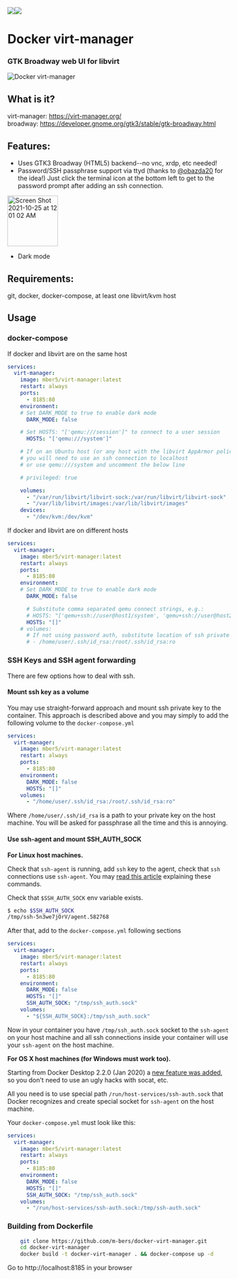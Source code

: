 [![](https://github.com/m-bers/docker-virt-manager/workflows/docker%20build/badge.svg)](https://github.com/m-bers/docker-virt-manager/actions/workflows/deploy.yml)[![](https://img.shields.io/docker/pulls/mber5/virt-manager)](https://hub.docker.com/r/mber5/virt-manager)
# Docker virt-manager
### GTK Broadway web UI for libvirt
![Docker virt-manager](docker-virt-manager.gif)

## What is it? 
virt-manager: https://virt-manager.org/  
broadway: https://developer.gnome.org/gtk3/stable/gtk-broadway.html


## Features:
* Uses GTK3 Broadway (HTML5) backend--no vnc, xrdp, etc needed!
* Password/SSH passphrase support via ttyd (thanks to [@obazda20](https://github.com/obazda20/docker-virt-manager) for the idea!) Just click the terminal icon at the bottom left to get to the password prompt after adding an ssh connection. 
<img width="114" alt="Screen Shot 2021-10-25 at 12 01 02 AM" src="https://user-images.githubusercontent.com/4750774/138649110-73c097cc-b054-424c-8fa0-d0c23540b499.png">

* Dark mode

## Requirements:
git, docker, docker-compose, at least one libvirt/kvm host

## Usage

### docker-compose

If docker and libvirt are on the same host
```yaml
services: 
  virt-manager:
    image: mber5/virt-manager:latest
    restart: always
    ports:
      - 8185:80
    environment:
    # Set DARK_MODE to true to enable dark mode
      DARK_MODE: false

    # Set HOSTS: "['qemu:///session']" to connect to a user session
      HOSTS: "['qemu:///system']"

    # If on an Ubuntu host (or any host with the libvirt AppArmor policy,
    # you will need to use an ssh connection to localhost
    # or use qemu:///system and uncomment the below line

    # privileged: true

    volumes:
      - "/var/run/libvirt/libvirt-sock:/var/run/libvirt/libvirt-sock"
      - "/var/lib/libvirt/images:/var/lib/libvirt/images"
    devices:
      - "/dev/kvm:/dev/kvm"
```
If docker and libvirt are on different hosts
```yaml
services: 
  virt-manager:
    image: mber5/virt-manager:latest
    restart: always
    ports:
      - 8185:80
    environment:
    # Set DARK_MODE to true to enable dark mode
      DARK_MODE: false

      # Substitute comma separated qemu connect strings, e.g.: 
      # HOSTS: "['qemu+ssh://user@host1/system', 'qemu+ssh://user@host2/system']"
      HOSTS: "[]"
    # volumes:
      # If not using password auth, substitute location of ssh private key, e.g.:
      # - /home/user/.ssh/id_rsa:/root/.ssh/id_rsa:ro
```

### SSH Keys and SSH agent forwarding

There are few options how to deal with ssh. 

#### Mount ssh key as a volume

You may use straight-forward approach and mount ssh private key to the container. This approach is described above and
you may simply to add the following volume to the `docker-compose.yml`

```yaml
services: 
  virt-manager:
    image: mber5/virt-manager:latest
    restart: always
    ports:
      - 8185:80
    environment:
      DARK_MODE: false
      HOSTS: "[]"
    volumes:
      - "/home/user/.ssh/id_rsa:/root/.ssh/id_rsa:ro"
```

Where `/home/user/.ssh/id_rsa` is a path to your private key on the host machine. You will be asked for passphrase all
the time and this is annoying.

#### Use ssh-agent and mount SSH_AUTH_SOCK

**For Linux host machines.**

Check that `ssh-agent` is running, add `ssh` key to the agent, check that `ssh` connections use `ssh-agent`. You may
[read this article](https://www.cyberciti.biz/faq/how-to-use-ssh-agent-for-authentication-on-linux-unix/)
explaining these commands.

Check that `$SSH_AUTH_SOCK` env variable exists.

```bash
$ echo $SSH_AUTH_SOCK
/tmp/ssh-5n3we7jOrV/agent.582768
```

After that, add to the `docker-compose.yml` following sections

```yaml
services: 
  virt-manager:
    image: mber5/virt-manager:latest
    restart: always
    ports:
      - 8185:80
    environment:
      DARK_MODE: false
      HOSTS: "[]"
      SSH_AUTH_SOCK: "/tmp/ssh_auth.sock"
    volumes:
      - "${SSH_AUTH_SOCK}:/tmp/ssh_auth.sock"
```

Now in your container you have `/tmp/ssh_auth.sock` socket to the `ssh-agent` on your host machine and all ssh
connections inside your container will use your `ssh-agent` on the host machine.

**For OS X host machines (for Windows must work too).**

Starting from Docker Desktop 2.2.0 (Jan 2020) a
[new feature was added](https://github.com/docker/for-mac/issues/410), so you don't need to use an ugly hacks with
socat, etc.

All you need is to use special path `/run/host-services/ssh-auth.sock` that Docker recognizes and create special
socket for `ssh-agent` on the host machine.

Your `docker-compose.yml` must look like this:

```yaml
services:
  virt-manager:
    image: mber5/virt-manager:latest
    restart: always
    ports:
      - 8185:80
    environment:
      DARK_MODE: false
      HOSTS: "[]"
      SSH_AUTH_SOCK: "/tmp/ssh_auth.sock"
    volumes:
      - "/run/host-services/ssh-auth.sock:/tmp/ssh-auth.sock"
```

### Building from Dockerfile
```bash
    git clone https://github.com/m-bers/docker-virt-manager.git
    cd docker-virt-manager
    docker build -t docker-virt-manager . && docker-compose up -d
```
Go to http://localhost:8185 in your browser
